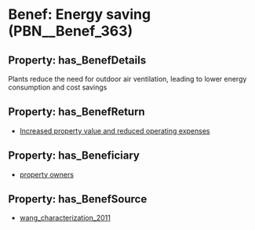 # Benef: __Energy saving__ (PBN__Benef_363)

## Property: has_BenefDetails

Plants reduce the need for outdoor air ventilation, leading to lower energy consumption and cost savings

## Property: has_BenefReturn

* [Increased property value and reduced operating expenses](../BenefReturn/PBN__BenefReturn_391)

## Property: has_Beneficiary

* [property owners](../Stakeholder/PBN__Stakeholder_177)

## Property: has_BenefSource

* [wang_characterization_2011](../Article/PBN__Article_71)

